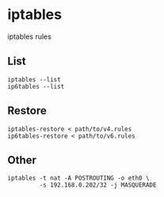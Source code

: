 # iptables

iptables rules

## List

    iptables --list
    ip6tables --list

## Restore

    iptables-restore < path/to/v4.rules
    ip6tables-restore < path/to/v6.rules

## Other

    iptables -t nat -A POSTROUTING -o eth0 \
             -s 192.168.0.202/32 -j MASQUERADE
